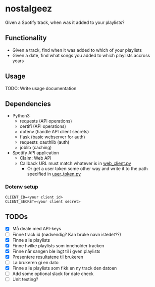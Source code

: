 # nostalgeez

Given a Spotify track, when was it added to your playlists?

## Functionality

- Given a track, find when it was added to which of your playlists
- Given a date, find what songs you added to which playlists accross years

## Usage

TODO: Write usage documentation

## Dependencies

- Python3
  - requests (API operations)
  - certifi (API operations)
  - dotenv (handle API client secrets)
  - flask (basic webserver for auth)
  - requests_oauthlib (auth)
  - joblib (caching)
- Spotify API application
  - Claim: Web API
  - Callback URL must match whatever is in [web_client.py](./web_client.py)
    - Or get a user token some other way and write it to the path specified in [user_token.py](./user_token.py)

### Dotenv setup

```
CLIENT_ID=<your client id>
CLIENT_SECRET=<your client secret>
```

## TODOs

- [x] Må deale med API-keys
- [ ] Finne track id (nødvendig? Kan bruke navn istedet??)
- [x] Finne alle playlists
- [x] Finne hvilke playlists som inneholder tracken
- [x] Finne når sangen ble lagt til i gven playlists
- [x] Presentere resultatene til brukeren
- [ ] La brukeren gi en dato
- [x] Finne alle playlists som fikk en ny track den datoen
- [ ] Add some optional slack for date check
- [ ] Unit testing?
